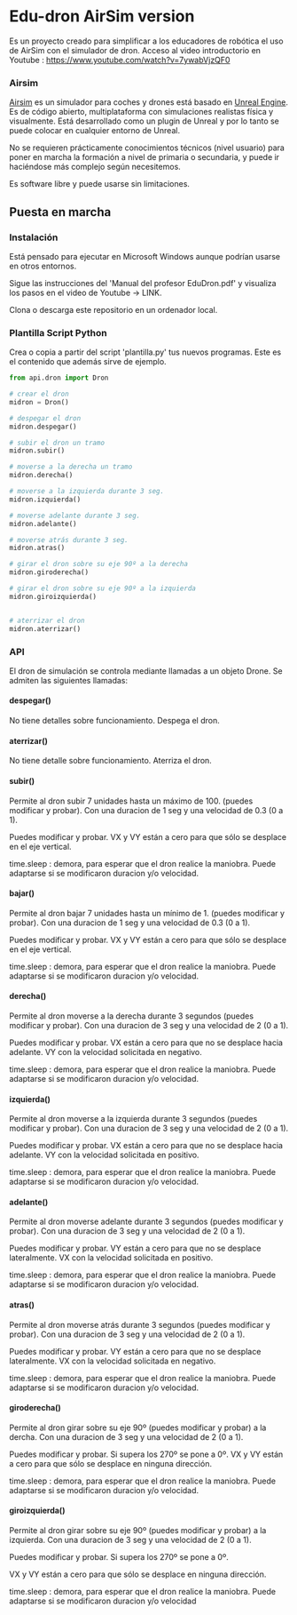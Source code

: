 # Edu-dron AirSim version
Es un proyecto creado para simplificar a los educadores de robótica el uso de AirSim con el simulador de dron.
Acceso al video introductorio en Youtube : https://www.youtube.com/watch?v=7ywabVjzQF0


### Airsim
[Airsim](https://github.com/microsoft/AirSim) es un simulador para coches y drones está basado en [Unreal Engine](https://www.unrealengine.com/).
Es de código abierto, multiplataforma con simulaciones realistas física y visualmente.
Está desarrollado como un plugin de Unreal y por lo tanto se puede colocar en cualquier entorno de Unreal.

No se requieren prácticamente conocimientos técnicos (nivel usuario) para poner en marcha la formación a nivel de primaria o secundaria,
y puede ir haciéndose más complejo según necesitemos.

Es software libre y puede usarse sin limitaciones.

## Puesta en marcha
### Instalación
Está pensado para ejecutar en Microsoft Windows aunque podrían usarse en otros entornos.

Sigue las instrucciones del 'Manual del profesor EduDron.pdf' y visualiza los pasos en el video de
Youtube -> LINK.

Clona o descarga este repositorio en un ordenador local.

### Plantilla Script Python

Crea o copia a partir del script 'plantilla.py' tus nuevos programas. Este es el contenido 
que además sirve de ejemplo.

```python
from api.dron import Dron

# crear el dron
midron = Dron()

# despegar el dron
midron.despegar()

# subir el dron un tramo
midron.subir()

# moverse a la derecha un tramo
midron.derecha()

# moverse a la izquierda durante 3 seg.
midron.izquierda()

# moverse adelante durante 3 seg.
midron.adelante()

# moverse atrás durante 3 seg.
midron.atras()

# girar el dron sobre su eje 90º a la derecha  
midron.giroderecha()

# girar el dron sobre su eje 90º a la izquierda  
midron.giroizquierda()


# aterrizar el dron
midron.aterrizar()
```

### API

El dron de simulación se controla mediante llamadas a un objeto Drone.
Se admiten las siguientes llamadas:

#### despegar()

No tiene detalles sobre funcionamiento. Despega el dron.

#### aterrizar()

No tiene detalle sobre funcionamiento. Aterriza el dron.

#### subir()

Permite al dron subir 7 unidades hasta un máximo de 100. (puedes modificar y probar). Con una duracion de 1 seg y una velocidad de 0.3 (0 a 1). 

Puedes modificar y probar. VX y VY están a cero para que sólo se desplace en el eje vertical.

time.sleep : demora, para esperar que el dron realice la maniobra. Puede adaptarse si se modificaron duracion y/o velocidad.

#### bajar()

Permite al dron bajar 7 unidades hasta un mínimo de 1. (puedes modificar y probar). Con una duracion de 1 seg y una velocidad de 0.3 (0 a 1). 

Puedes modificar y probar. VX y VY están a cero para que sólo se desplace en el eje vertical.

time.sleep : demora, para esperar que el dron realice la maniobra. Puede adaptarse si se modificaron duracion y/o velocidad.

#### derecha()

Permite al dron moverse a la derecha durante 3 segundos (puedes modificar y probar). Con una duracion de 3 seg y una velocidad de 2 (0 a 1). 

Puedes modificar y probar. VX están a cero para que no se desplace hacia adelante. VY con la velocidad solicitada en negativo.

time.sleep : demora, para esperar que el dron realice la maniobra. Puede adaptarse si se modificaron duracion y/o velocidad.

#### izquierda()

Permite al dron moverse a la izquierda durante 3 segundos (puedes modificar y probar). Con una duracion de 3 seg y una velocidad de 2 (0 a 1). 

Puedes modificar y probar. VX están a cero para que no se desplace hacia adelante. VY con la velocidad solicitada en positivo.

time.sleep : demora, para esperar que el dron realice la maniobra. Puede adaptarse si se modificaron duracion y/o velocidad.

#### adelante()

Permite al dron moverse adelante durante 3 segundos (puedes modificar y probar). Con una duracion de 3 seg y una velocidad de 2 (0 a 1). 

Puedes modificar y probar. VY están a cero para que no se desplace lateralmente. VX con la velocidad solicitada en positivo.

time.sleep : demora, para esperar que el dron realice la maniobra. Puede adaptarse si se modificaron duracion y/o velocidad.

#### atras()

Permite al dron moverse atrás durante 3 segundos (puedes modificar y probar). Con una duracion de 3 seg y una velocidad de 2 (0 a 1). 

Puedes modificar y probar. VY están a cero para que no se desplace lateralmente. VX con la velocidad solicitada en negativo.

time.sleep : demora, para esperar que el dron realice la maniobra. Puede adaptarse si se modificaron duracion y/o velocidad.

#### giroderecha()

Permite al dron girar sobre su eje 90º (puedes modificar y probar) a la dercha. Con una duracion de 3 seg y una velocidad de 2 (0 a 1). 

Puedes modificar y probar. Si supera los 270º se pone a 0º. VX y VY están a cero para que sólo se desplace en ninguna dirección.

time.sleep : demora, para esperar que el dron realice la maniobra. Puede adaptarse si se modificaron duracion y/o velocidad.

#### giroizquierda()

Permite al dron girar sobre su eje 90º (puedes modificar y probar) a la izquierda. Con una duracion de 3 seg y una velocidad de 2 (0 a 1). 

Puedes modificar y probar. Si supera los 270º se pone a 0º.

VX y VY están a cero para que sólo se desplace en ninguna dirección.

time.sleep : demora, para esperar que el dron realice la maniobra. Puede adaptarse si se modificaron duracion y/o velocidad




